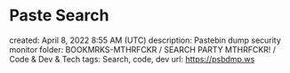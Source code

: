 # Paste Search

created: April 8, 2022 8:55 AM (UTC)
description: Pastebin dump security monitor
folder: BOOKMRKS-MTHRFCKR / SEARCH PARTY MTHRFCKR! / Code & Dev & Tech
tags: Search, code, dev
url: https://psbdmp.ws